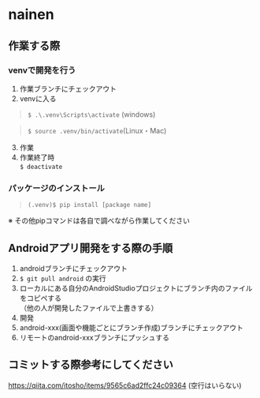 # nainen

## 作業する際
### venvで開発を行う
1. 作業ブランチにチェックアウト
2. venvに入る
 > ```$ .\.venv\Scripts\activate``` (windows)

 > ```$ source .venv/bin/activate```(Linux・Mac)
3. 作業
4. 作業終了時  
 ```$ deactivate```
### パッケージのインストール
> ```(.venv)$ pip install [package name]```

※ その他pipコマンドは各自で調べながら作業してください

## Androidアプリ開発をする際の手順
1. androidブランチにチェックアウト
2. ```$ git pull android``` の実行
3. ローカルにある自分のAndroidStudioプロジェクトにブランチ内のファイルをコピペする  
（他の人が開発したファイルで上書きする）
4. 開発
5. android-xxx(画面や機能ごとにブランチ作成)ブランチにチェックアウト
6. リモートのandroid-xxxブランチにプッシュする

## コミットする際参考にしてください
https://qiita.com/itosho/items/9565c6ad2ffc24c09364
(空行はいらない)